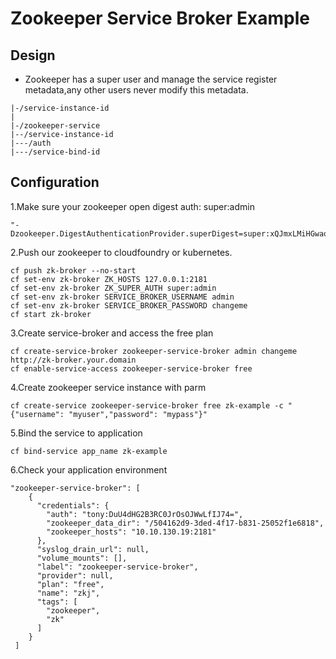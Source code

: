 # Zookeeper Service Broker Example

## Design

* Zookeeper has a super user and manage the service register metadata,any other users never modify this metadata.
```
|-/service-instance-id
|
|-/zookeeper-service
|--/service-instance-id
|---/auth
|---/service-bind-id
```

## Configuration

1.Make sure your zookeeper open digest auth: super:admin
```
"-Dzookeeper.DigestAuthenticationProvider.superDigest=super:xQJmxLMiHGwaqBvst5y6rkB6HQs="
```
2.Push our zookeeper to cloudfoundry or kubernetes.
```
cf push zk-broker --no-start
cf set-env zk-broker ZK_HOSTS 127.0.0.1:2181
cf set-env zk-broker ZK_SUPER_AUTH super:admin
cf set-env zk-broker SERVICE_BROKER_USERNAME admin
cf set-env zk-broker SERVICE_BROKER_PASSWORD changeme
cf start zk-broker
```
3.Create service-broker and access the free plan
```
cf create-service-broker zookeeper-service-broker admin changeme http://zk-broker.your.domain
cf enable-service-access zookeeper-service-broker free
```
4.Create zookeeper service instance with parm
```
cf create-service zookeeper-service-broker free zk-example -c "{"username": "myuser","password": "mypass"}"
```
5.Bind the service to application
```
cf bind-service app_name zk-example
```
6.Check your application environment
```
"zookeeper-service-broker": [
    {
      "credentials": {
        "auth": "tony:DuU4dHG2B3RC0JrOsOJWwLfIJ74=",
        "zookeeper_data_dir": "/504162d9-3ded-4f17-b831-25052f1e6818",
        "zookeeper_hosts": "10.10.130.19:2181"
      },
      "syslog_drain_url": null,
      "volume_mounts": [],
      "label": "zookeeper-service-broker",
      "provider": null,
      "plan": "free",
      "name": "zkj",
      "tags": [
        "zookeeper",
        "zk"
      ]
    }
 ]
```